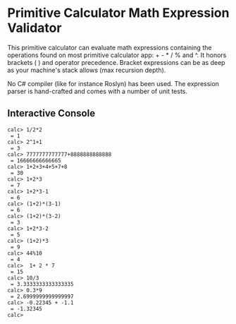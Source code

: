 # Primitive Calculator Math Expression Validator

This primitive calculator can evaluate math expressions containing the operations found on most primitive calculator app: + - * / % and ^.
It honors brackets ( ) and operator precedence. Bracket expressions can be as deep as your machine's stack allows (max recursion depth).

No C# compiler (like for instance Roslyn) has been used. The expression parser is hand-crafted and comes with a number of unit tests. 


## Interactive Console

```text
calc> 1/2*2
 = 1
calc> 2^1+1
 = 3
calc> 7777777777777+8888888888888
 = 16666666666665
calc> 1+2+3+4+5+7+8
 = 30
calc> 1+2*3
 = 7
calc> 1+2*3-1
 = 6
calc> (1+2)*(3-1)
 = 6
calc> (1+2)*(3-2)
 = 3
calc> 1+2*3-2
 = 5
calc> (1+2)*3
 = 9
calc> 44%10
 = 4
calc>  1+ 2 * 7
 = 15
calc> 10/3
 = 3.3333333333333335
calc> 0.3*9
 = 2.6999999999999997
calc> -0.22345 + -1.1
 = -1.32345
calc>
```